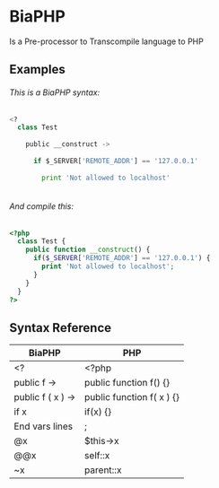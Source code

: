 BiaPHP
======

Is a Pre-processor to Transcompile language  to PHP


## Examples

###### This is a BiaPHP syntax:

```python
<?
  class Test
  
    public __construct ->
      
      if $_SERVER['REMOTE_ADDR'] == '127.0.0.1'
        
        print 'Not allowed to localhost'
    
```


###### And compile this:

```php
<?php
  class Test {
    public function __construct() {
      if($_SERVER['REMOTE_ADDR'] == '127.0.0.1') {
        print 'Not allowed to localhost'; 
      }
    }
  }
?>
```


## Syntax Reference

| BiaPHP | PHP |
|--------|-----|
| <? | <?php |
| public f -> | public function f() {} |
| public f ( x ) -> | public function f( x ) {}|
| if x | if(x) {} |
| End vars lines  | ; |
| @x | $this->x |
| @@x | self::x |
| ~x | parent::x |

